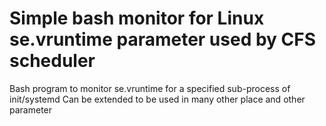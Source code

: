 # Simple bash monitor for Linux se.vruntime parameter used by CFS scheduler
Bash program to monitor se.vruntime for a specified sub-process of init/systemd
Can be extended to be used in many other place and other parameter
